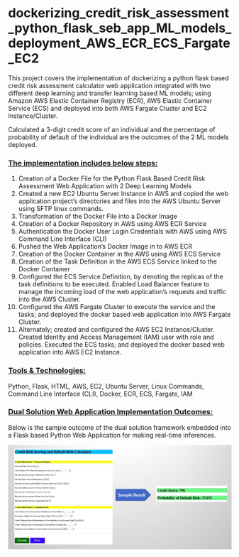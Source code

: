 # dockerizing_credit_risk_assessment_python_flask_seb_app_ML_models_deployment_AWS_ECR_ECS_Fargate_EC2

This project covers the implementation of dockerizing a python flask based credit risk assessment calculator web application integrated with two different deep learning and transfer learning based ML models; using Amazon AWS Elastic Container Registry (ECR), AWS Elastic Container Service (ECS) and deployed into both AWS Fargate Cluster and EC2 Instance/Cluster.  

Calculated a 3-digit credit score of an individual and the percentage of probability of default of the individual are the outcomes of the 2 ML models deployed.  

<h3><b><u>The implementation includes below steps:</u></b></h3>  

1. Creation of a Docker File for the Python Flask Based Credit Risk Assessment Web Application with 2 Deep Learning Models 
2. Created a new EC2 Ubuntu Server Instance in AWS and copied the web application project’s directories and files into the AWS Ubuntu Server using SFTP linux commands. 
3. Transformation of the Docker File into a Docker Image 
4. Creation of a Docker Repository in AWS using AWS ECR Service 
5. Authentication the Docker User Login Credentials with AWS using AWS Command Line Interface (CLI) 
6. Pushed the Web Application’s Docker Image in to AWS ECR 
7. Creation of the Docker Container in the AWS using AWS ECS Service 
8. Creation of the Task Definition in the AWS ECS Service linked to the Docker Container 
9. Configured the ECS Service Definition, by denoting the replicas of the task definitions to be executed. Enabled Load Balancer feature to manage the incoming load of the web application’s requests and traffic into the AWS Cluster. 
10. Configured the AWS Fargate Cluster to execute the service and the tasks; and deployed the docker based web application into AWS Fargate Cluster. 
11. Alternately; created and configured the AWS EC2 Instance/Cluster. Created Identity and Access Management (IAM) user with role and policies. Executed the ECS tasks; and deployed the docker based web application into AWS EC2 Instance.  

<h3><b><u>Tools & Technologies:</u></b></h3> 

Python, Flask, HTML, AWS, EC2, Ubuntu Server, Linux Commands, Command Line Interface (CLI), Docker, ECR, ECS, Fargate, IAM

<h3><b><u>Dual Solution Web Application Implementation Outcomes:</u></b></h3>

Below is the sample outcome of the dual solution framework embedded into a Flask based Python Web Application for making real-time inferences.
<br>


![](images/Dual_Solution_Implementation_In_Web_Application.jpg)

<br>
